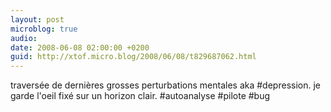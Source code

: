 ```yaml
---
layout: post
microblog: true
audio: 
date: 2008-06-08 02:00:00 +0200
guid: http://xtof.micro.blog/2008/06/08/t829687062.html
---
```

traversée de dernières grosses perturbations mentales aka #depression.  je garde l'oeil fixé sur un horizon clair. #autoanalyse #pilote #bug
